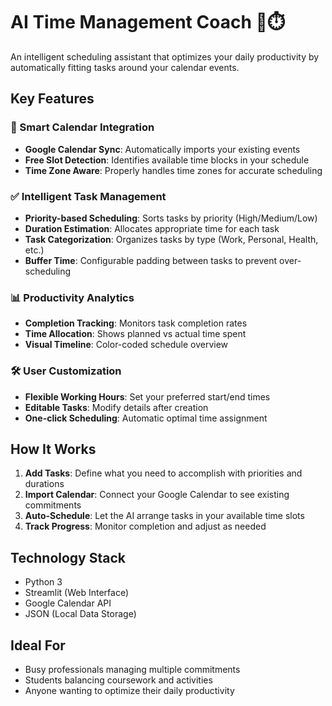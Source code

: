 # AI Time Management Coach 🧠⏱️

An intelligent scheduling assistant that optimizes your daily productivity by automatically fitting tasks around your calendar events.

## Key Features

### 📅 Smart Calendar Integration
- **Google Calendar Sync**: Automatically imports your existing events
- **Free Slot Detection**: Identifies available time blocks in your schedule
- **Time Zone Aware**: Properly handles time zones for accurate scheduling

### ✅ Intelligent Task Management
- **Priority-based Scheduling**: Sorts tasks by priority (High/Medium/Low)
- **Duration Estimation**: Allocates appropriate time for each task
- **Task Categorization**: Organizes tasks by type (Work, Personal, Health, etc.)
- **Buffer Time**: Configurable padding between tasks to prevent over-scheduling

### 📊 Productivity Analytics
- **Completion Tracking**: Monitors task completion rates
- **Time Allocation**: Shows planned vs actual time spent
- **Visual Timeline**: Color-coded schedule overview

### 🛠️ User Customization
- **Flexible Working Hours**: Set your preferred start/end times
- **Editable Tasks**: Modify details after creation
- **One-click Scheduling**: Automatic optimal time assignment

## How It Works

1. **Add Tasks**: Define what you need to accomplish with priorities and durations
2. **Import Calendar**: Connect your Google Calendar to see existing commitments
3. **Auto-Schedule**: Let the AI arrange tasks in your available time slots
4. **Track Progress**: Monitor completion and adjust as needed

## Technology Stack
- Python 3
- Streamlit (Web Interface)
- Google Calendar API
- JSON (Local Data Storage)

## Ideal For
- Busy professionals managing multiple commitments
- Students balancing coursework and activities
- Anyone wanting to optimize their daily productivity
